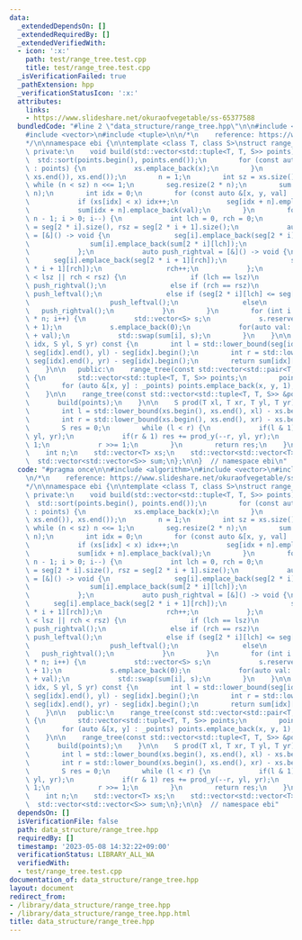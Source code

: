 ```yaml
---
data:
  _extendedDependsOn: []
  _extendedRequiredBy: []
  _extendedVerifiedWith:
  - icon: ':x:'
    path: test/range_tree.test.cpp
    title: test/range_tree.test.cpp
  _isVerificationFailed: true
  _pathExtension: hpp
  _verificationStatusIcon: ':x:'
  attributes:
    links:
    - https://www.slideshare.net/okuraofvegetable/ss-65377588
  bundledCode: "#line 2 \"data_structure/range_tree.hpp\"\n\n#include <algorithm>\n\
    #include <vector>\n#include <tuple>\n\n/*\n    reference: https://www.slideshare.net/okuraofvegetable/ss-65377588\n\
    */\n\nnamespace ebi {\n\ntemplate <class T, class S>\nstruct range_tree {\n  \
    \ private:\n    void build(std::vector<std::tuple<T, T, S>> points) {\n      \
    \  std::sort(points.begin(), points.end());\n        for (const auto &[x, y, val]\
    \ : points) {\n            xs.emplace_back(x);\n        }\n        xs.erase(std::unique(xs.begin(),\
    \ xs.end()), xs.end());\n        n = 1;\n        int sz = xs.size();\n       \
    \ while (n < sz) n <<= 1;\n        seg.resize(2 * n);\n        sum.resize(2 *\
    \ n);\n        int idx = 0;\n        for (const auto &[x, y, val] : points) {\n\
    \            if (xs[idx] < x) idx++;\n            seg[idx + n].emplace_back(y);\n\
    \            sum[idx + n].emplace_back(val);\n        }\n        for (int i =\
    \ n - 1; i > 0; i--) {\n            int lch = 0, rch = 0;\n            int lsz\
    \ = seg[2 * i].size(), rsz = seg[2 * i + 1].size();\n            auto push_leftval\
    \ = [&]() -> void {\n                seg[i].emplace_back(seg[2 * i][lch]);\n \
    \               sum[i].emplace_back(sum[2 * i][lch]);\n                lch++;\n\
    \            };\n            auto push_rightval = [&]() -> void {\n          \
    \      seg[i].emplace_back(seg[2 * i + 1][rch]);\n                sum[i].emplace_back(sum[2\
    \ * i + 1][rch]);\n                rch++;\n            };\n            while (lch\
    \ < lsz || rch < rsz) {\n                if (lch == lsz)\n                   \
    \ push_rightval();\n                else if (rch == rsz)\n                   \
    \ push_leftval();\n                else if (seg[2 * i][lch] <= seg[2 * i + 1][rch])\n\
    \                    push_leftval();\n                else\n                 \
    \   push_rightval();\n            }\n        }\n        for (int i = 1; i < 2\
    \ * n; i++) {\n            std::vector<S> s;\n            s.reserve(sum[i].size()\
    \ + 1);\n            s.emplace_back(0);\n            for(auto val: sum[i]) s.emplace_back(s.back()\
    \ + val);\n            std::swap(sum[i], s);\n        }\n    }\n\n    S prod_y(int\
    \ idx, S yl, S yr) const {\n        int l = std::lower_bound(seg[idx].begin(),\
    \ seg[idx].end(), yl) - seg[idx].begin();\n        int r = std::lower_bound(seg[idx].begin(),\
    \ seg[idx].end(), yr) - seg[idx].begin();\n        return sum[idx][r] - sum[idx][l];\n\
    \    }\n\n   public:\n    range_tree(const std::vector<std::pair<T, T>> &_points)\
    \ {\n        std::vector<std::tuple<T, T, S>> points;\n        points.reserve(_points.size());\n\
    \        for (auto &[x, y] : _points) points.emplace_back(x, y, 1);\n        build(points);\n\
    \    }\n\n    range_tree(const std::vector<std::tuple<T, T, S>> &points) {\n \
    \       build(points);\n    }\n\n    S prod(T xl, T xr, T yl, T yr) const {\n\
    \        int l = std::lower_bound(xs.begin(), xs.end(), xl) - xs.begin() + n;\n\
    \        int r = std::lower_bound(xs.begin(), xs.end(), xr) - xs.begin() + n;\n\
    \        S res = 0;\n        while (l < r) {\n            if(l & 1) res += prod_y(l++,\
    \ yl, yr);\n            if(r & 1) res += prod_y(--r, yl, yr);\n            l >>=\
    \ 1;\n            r >>= 1;\n        }\n        return res;\n    }\n\n   private:\n\
    \    int n;\n    std::vector<T> xs;\n    std::vector<std::vector<T>> seg;\n  \
    \  std::vector<std::vector<S>> sum;\n};\n\n}  // namespace ebi\n"
  code: "#pragma once\n\n#include <algorithm>\n#include <vector>\n#include <tuple>\n\
    \n/*\n    reference: https://www.slideshare.net/okuraofvegetable/ss-65377588\n\
    */\n\nnamespace ebi {\n\ntemplate <class T, class S>\nstruct range_tree {\n  \
    \ private:\n    void build(std::vector<std::tuple<T, T, S>> points) {\n      \
    \  std::sort(points.begin(), points.end());\n        for (const auto &[x, y, val]\
    \ : points) {\n            xs.emplace_back(x);\n        }\n        xs.erase(std::unique(xs.begin(),\
    \ xs.end()), xs.end());\n        n = 1;\n        int sz = xs.size();\n       \
    \ while (n < sz) n <<= 1;\n        seg.resize(2 * n);\n        sum.resize(2 *\
    \ n);\n        int idx = 0;\n        for (const auto &[x, y, val] : points) {\n\
    \            if (xs[idx] < x) idx++;\n            seg[idx + n].emplace_back(y);\n\
    \            sum[idx + n].emplace_back(val);\n        }\n        for (int i =\
    \ n - 1; i > 0; i--) {\n            int lch = 0, rch = 0;\n            int lsz\
    \ = seg[2 * i].size(), rsz = seg[2 * i + 1].size();\n            auto push_leftval\
    \ = [&]() -> void {\n                seg[i].emplace_back(seg[2 * i][lch]);\n \
    \               sum[i].emplace_back(sum[2 * i][lch]);\n                lch++;\n\
    \            };\n            auto push_rightval = [&]() -> void {\n          \
    \      seg[i].emplace_back(seg[2 * i + 1][rch]);\n                sum[i].emplace_back(sum[2\
    \ * i + 1][rch]);\n                rch++;\n            };\n            while (lch\
    \ < lsz || rch < rsz) {\n                if (lch == lsz)\n                   \
    \ push_rightval();\n                else if (rch == rsz)\n                   \
    \ push_leftval();\n                else if (seg[2 * i][lch] <= seg[2 * i + 1][rch])\n\
    \                    push_leftval();\n                else\n                 \
    \   push_rightval();\n            }\n        }\n        for (int i = 1; i < 2\
    \ * n; i++) {\n            std::vector<S> s;\n            s.reserve(sum[i].size()\
    \ + 1);\n            s.emplace_back(0);\n            for(auto val: sum[i]) s.emplace_back(s.back()\
    \ + val);\n            std::swap(sum[i], s);\n        }\n    }\n\n    S prod_y(int\
    \ idx, S yl, S yr) const {\n        int l = std::lower_bound(seg[idx].begin(),\
    \ seg[idx].end(), yl) - seg[idx].begin();\n        int r = std::lower_bound(seg[idx].begin(),\
    \ seg[idx].end(), yr) - seg[idx].begin();\n        return sum[idx][r] - sum[idx][l];\n\
    \    }\n\n   public:\n    range_tree(const std::vector<std::pair<T, T>> &_points)\
    \ {\n        std::vector<std::tuple<T, T, S>> points;\n        points.reserve(_points.size());\n\
    \        for (auto &[x, y] : _points) points.emplace_back(x, y, 1);\n        build(points);\n\
    \    }\n\n    range_tree(const std::vector<std::tuple<T, T, S>> &points) {\n \
    \       build(points);\n    }\n\n    S prod(T xl, T xr, T yl, T yr) const {\n\
    \        int l = std::lower_bound(xs.begin(), xs.end(), xl) - xs.begin() + n;\n\
    \        int r = std::lower_bound(xs.begin(), xs.end(), xr) - xs.begin() + n;\n\
    \        S res = 0;\n        while (l < r) {\n            if(l & 1) res += prod_y(l++,\
    \ yl, yr);\n            if(r & 1) res += prod_y(--r, yl, yr);\n            l >>=\
    \ 1;\n            r >>= 1;\n        }\n        return res;\n    }\n\n   private:\n\
    \    int n;\n    std::vector<T> xs;\n    std::vector<std::vector<T>> seg;\n  \
    \  std::vector<std::vector<S>> sum;\n};\n\n}  // namespace ebi"
  dependsOn: []
  isVerificationFile: false
  path: data_structure/range_tree.hpp
  requiredBy: []
  timestamp: '2023-05-08 14:32:22+09:00'
  verificationStatus: LIBRARY_ALL_WA
  verifiedWith:
  - test/range_tree.test.cpp
documentation_of: data_structure/range_tree.hpp
layout: document
redirect_from:
- /library/data_structure/range_tree.hpp
- /library/data_structure/range_tree.hpp.html
title: data_structure/range_tree.hpp
---
```

